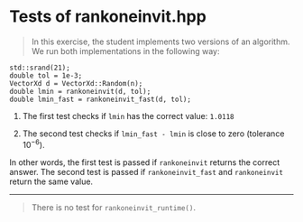 

# Tests of rankoneinvit.hpp

> In this exercise, the student implements two versions of an algorithm.
We run both implementations in the following way:
```
std::srand(21);
double tol = 1e-3;
VectorXd d = VectorXd::Random(n);
double lmin = rankoneinvit(d, tol);
double lmin_fast = rankoneinvit_fast(d, tol);
```

1. The first test checks if `lmin` has the correct value: `1.0118`

2. The second test checks if `lmin_fast - lmin` is close to zero (tolerance $10^{-6}$).

In other words, the first test is passed if `rankoneinvit` returns the correct answer. The second test is passed if `rankoneinvit_fast` and `rankoneinvit` return the same value.

***
> There is no test for `rankoneinvit_runtime()`.